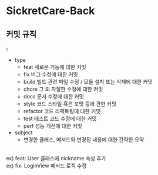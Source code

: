# SickretCare-Back
## 커밋 규칙
**<type>: <subject>**
* type
  * feat	새로운 기능에 대한 커밋
  * fix	버그 수정에 대한 커밋
  * build	빌드 관련 파일 수정 / 모듈 설치 또는 삭제에 대한 커밋
  * chore	그 외 자잘한 수정에 대한 커밋
  * docs	문서 수정에 대한 커밋
  * style	코드 스타일 혹은 포맷 등에 관한 커밋
  * refactor	코드 리팩토링에 대한 커밋
  * test	테스트 코드 수정에 대한 커밋
  * perf	성능 개선에 대한 커밋
* subject
  * 변경한 클래스, 메서드와 변경된 내용에 대한 간략한 요약
<br>
ex) feat: User 클래스에 nickname 속성 추가<br>
ex) fix: LoginView 메서드 로직 수정
